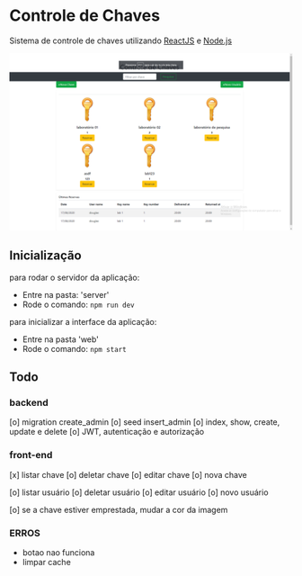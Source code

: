 # Controle de Chaves
Sistema de controle de chaves utilizando <a href='https://pt-br.reactjs.org/'>ReactJS</a> e <a href='https://www.nodejs.org/'>Node.js</a>

![Alt text](home.png?raw=true "Optional Title")

## Inicialização
para rodar o servidor da aplicação:
<ul>  
  <li>Entre na pasta: 'server'</li>
  <li>Rode o comando: <code>npm run dev</code></li> 
</ul>

para inicializar a interface da aplicação:
<ul>
  <li>Entre na pasta 'web'</li>
  <li>Rode o comando: <code>npm start</code></li>
 </ul>

## Todo
### backend     
  [o] migration create_admin
  [o] seed insert_admin
  [o] index, show, create, update e delete
  [o] JWT, autenticação e autorização
  
     
### front-end
  [x] listar chave
  [o] deletar chave
  [o] editar chave
  [o] nova chave

  [o] listar usuário
  [o] deletar usuário
  [o] editar usuário
  [o] novo usuário
  
  [o] se a chave estiver emprestada, mudar a cor da imagem

### ERROS
  - botao nao funciona
  - limpar cache
